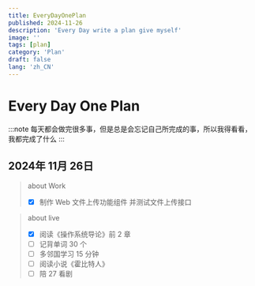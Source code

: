 ```yaml
---
title: EveryDayOnePlan
published: 2024-11-26
description: 'Every Day write a plan give myself'
image: ''
tags: [plan]
category: 'Plan'
draft: false
lang: 'zh_CN'
---
```


# Every Day One Plan

:::note
每天都会做完很多事，但是总是会忘记自己所完成的事，所以我得看看，我都完成了什么
:::

## 2024年 11月 26日

> about Work
> - [x] 制作 Web 文件上传功能组件 并测试文件上传接口  

> about live
> - [x] 阅读《操作系统导论》前 2 章 
> - [ ] 记背单词 30 个
> - [ ] 多邻国学习 15 分钟
> - [ ] 阅读小说《霍比特人》
> - [ ] 陪 27 看剧
